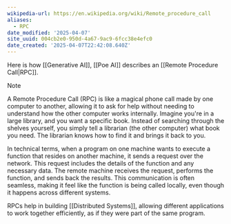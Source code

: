 ```yaml
---
wikipedia-url: https://en.wikipedia.org/wiki/Remote_procedure_call
aliases:
  - RPC
date_modified: '2025-04-07'
site_uuid: 004cb2e0-950d-4a67-9ac9-6fcc38e4efc0
date_created: '2025-04-07T22:42:08.640Z'
---
```


Here is how [[Generative AI]], [[Poe AI]] describes an [[Remote Procedure Call|RPC]].

> [!NOTE]
>A Remote Procedure Call (RPC) is like a magical phone call made by one computer to another, allowing it to ask for help without needing to understand how the other computer works internally. Imagine you're in a large library, and you want a specific book. Instead of searching through the shelves yourself, you simply tell a librarian (the other computer) what book you need. The librarian knows how to find it and brings it back to you.
>
>In technical terms, when a program on one machine wants to execute a function that resides on another machine, it sends a request over the network. This request includes the details of the function and any necessary data. The remote machine receives the request, performs the function, and sends back the results. This communication is often seamless, making it feel like the function is being called locally, even though it happens across different systems.
>
>RPCs help in building [[Distributed Systems]], allowing different applications to work together efficiently, as if they were part of the same program.